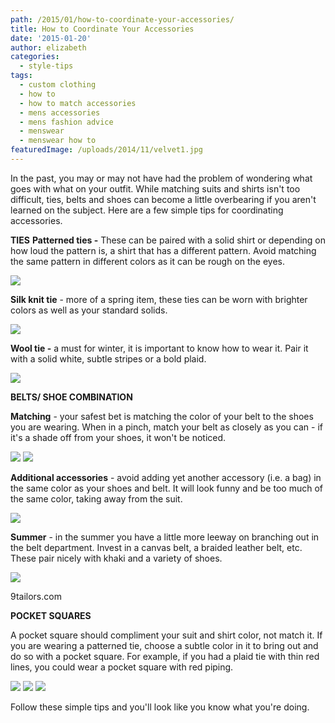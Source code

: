 ```yaml
---
path: /2015/01/how-to-coordinate-your-accessories/
title: How to Coordinate Your Accessories
date: '2015-01-20'
author: elizabeth
categories:
  - style-tips
tags:
  - custom clothing
  - how to
  - how to match accessories
  - mens accessories
  - mens fashion advice
  - menswear
  - menswear how to
featuredImage: /uploads/2014/11/velvet1.jpg
---
```

In the past, you may or may not have had the problem of wondering what goes with what on your outfit. While matching suits and shirts isn't too difficult, ties, belts and shoes can become a little overbearing if you aren't learned on the subject. Here are a few simple tips for coordinating accessories.

****TIES****
 **Patterned ties -** These can be paired with a solid shirt or depending on how loud the pattern is, a shirt that has a different pattern. Avoid matching the same pattern in different colors as it can be rough on the eyes.

[![](http://1.bp.blogspot.com/-sh62DUEnTDU/VCrNx7gtiyI/AAAAAAAAAvs/VFSmPNtnDVE/s1600/patterns.jpg)](http://1.bp.blogspot.com/-sh62DUEnTDU/VCrNx7gtiyI/AAAAAAAAAvs/VFSmPNtnDVE/s1600/patterns.jpg)

**Silk knit tie** - more of a spring item, these ties can be worn with brighter colors as well as your standard solids.

[![](http://2.bp.blogspot.com/-Fuhl3JK8ihU/VCrOYLcHpKI/AAAAAAAAAv8/50KGTfclhZM/s1600/silkknit.jpg)](http://2.bp.blogspot.com/-Fuhl3JK8ihU/VCrOYLcHpKI/AAAAAAAAAv8/50KGTfclhZM/s1600/silkknit.jpg)

 **Wool tie -** a must for winter, it is important to know how to wear it. Pair it with a solid white, subtle stripes or a bold plaid.

[![](http://3.bp.blogspot.com/-MNb-uIWqUYg/VCrNzmTbxmI/AAAAAAAAAv0/__IRMi7JXK8/s1600/woolandplaid.jpg)](http://3.bp.blogspot.com/-MNb-uIWqUYg/VCrNzmTbxmI/AAAAAAAAAv0/__IRMi7JXK8/s1600/woolandplaid.jpg)

****BELTS/ SHOE COMBINATION****

**Matching** \- your safest bet is matching the color of your belt to the shoes you are wearing. When in a pinch, match your belt as closely as you can - if it's a shade off from your shoes, it won't be noticed.

 [![](http://1.bp.blogspot.com/-A4nGyhGdbsc/VCrKpEvNBBI/AAAAAAAAAvQ/lAeszJLNH6c/s1600/gosling2.jpg)](http://1.bp.blogspot.com/-A4nGyhGdbsc/VCrKpEvNBBI/AAAAAAAAAvQ/lAeszJLNH6c/s1600/gosling2.jpg) [![](http://3.bp.blogspot.com/-Eh23ckAb208/VCrLzVVou7I/AAAAAAAAAvg/TDRuz9mjRwg/s1600/gosling1.jpg)](http://3.bp.blogspot.com/-Eh23ckAb208/VCrLzVVou7I/AAAAAAAAAvg/TDRuz9mjRwg/s1600/gosling1.jpg)

**Additional accessories** \- avoid adding yet another accessory (i.e. a bag) in the same color as your shoes and belt. It will look funny and be too much of the same color, taking away from the suit.

[![](http://3.bp.blogspot.com/-1-SOklPfjfM/VCrLhwU5fDI/AAAAAAAAAvY/Gm_HxHwn-8k/s1600/overmatching.jpg)](http://3.bp.blogspot.com/-1-SOklPfjfM/VCrLhwU5fDI/AAAAAAAAAvY/Gm_HxHwn-8k/s1600/overmatching.jpg)

**Summer** - in the summer you have a little more leeway on branching out in the belt department. Invest in a canvas belt, a braided leather belt, etc. These pair nicely with khaki and a variety of shoes.

[![](http://4.bp.blogspot.com/-Qro7ASBiVa4/VCnHFfZkmGI/AAAAAAAAAvA/wiMJX0ZmRog/s1600/belt.jpg)](http://4.bp.blogspot.com/-Qro7ASBiVa4/VCnHFfZkmGI/AAAAAAAAAvA/wiMJX0ZmRog/s1600/belt.jpg)

9tailors.com

 ****POCKET SQUARES****

A pocket square should compliment your suit and shirt color, not match it. If you are wearing a patterned tie, choose a subtle color in it to bring out and do so with a pocket square. For example, if you had a plaid tie with thin red lines, you could wear a pocket square with red piping.

[![](http://3.bp.blogspot.com/-DW9pcSxpNtU/VCrQ9D-FozI/AAAAAAAAAwg/AchY9yrX1rI/s1600/psquare3.jpg)](http://3.bp.blogspot.com/-DW9pcSxpNtU/VCrQ9D-FozI/AAAAAAAAAwg/AchY9yrX1rI/s1600/psquare3.jpg) [![](http://2.bp.blogspot.com/-b_Y1C0Q13ME/VCrQ8R34x3I/AAAAAAAAAwY/xzWegJwChTc/s1600/psquare2.jpg)](http://2.bp.blogspot.com/-b_Y1C0Q13ME/VCrQ8R34x3I/AAAAAAAAAwY/xzWegJwChTc/s1600/psquare2.jpg) [![](http://4.bp.blogspot.com/-bryOHdej5NM/VCrQ4RMwFUI/AAAAAAAAAwQ/2-ncqjmOFxs/s1600/psquare1.jpg)](http://4.bp.blogspot.com/-bryOHdej5NM/VCrQ4RMwFUI/AAAAAAAAAwQ/2-ncqjmOFxs/s1600/psquare1.jpg)

Follow these simple tips and you'll look like you know what you're doing.